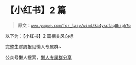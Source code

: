 # 【小红书】2 篇

> 原文：[`www.yuque.com/for_lazy/wind/ki4yscfag0hzgh7o`](https://www.yuque.com/for_lazy/wind/ki4yscfag0hzgh7o)

以下为：【小红书】2 篇相关风向标

完整生财周报见懒人专属群~

公众号懒人搜索，[懒人专属群分享](https://lazybook.fun/#/blog/group)